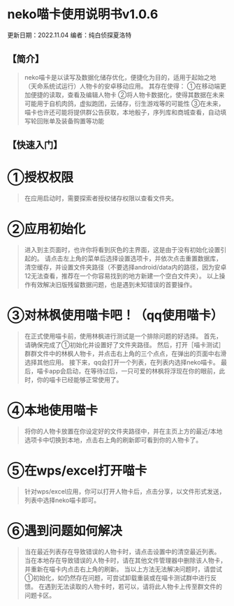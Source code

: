 **neko喵卡使用说明书v1.0.6**
======================

更新日期：2022.11.04
编者：纯白侦探夏洛特

**【简介】**
-------------

>neko喵卡是以读写及数据化储存优化，便捷化为目的，适用于起始之地（天命系统试运行）人物卡的安卓移动应用。
其存在使得：
①在移动端更加便捷的读取，查看及编辑人物卡
②将人物卡数据化，使得其数据在未来可能用于自机肉鸽，虚拟跑团，云储存，衍生游戏等的可能性
③在未来，喵卡也许还可能将提供群公告获取，本地骰子，序列库和商城查看，自动填写轮回账单及装备购置等功能

**【快速入门】**
-------------

# **①授权权限**

>在应用启动时，需要探索者授权储存权限以查看文件夹。

# **②应用初始化**

>进入到主页面时，也许你将看到灰色的主界面，这是由于没有初始化设置引起的。
请点击左上角的菜单后选择设置选项卡，并依次点击重置数据库，清空缓存，并设置文件夹路径（不要选择android/data内的路径，因为安卓12无法查看，推荐在一个你容易找到的地方新建一个空白文件夹）。
以上操作有效解决旧版残留数据问题，也是遇到未知错误的首要操作。

# **③对林枫使用喵卡吧！（qq使用喵卡）**

>在正式使用喵卡前，使用林枫进行测试是一个排除问题的好选择。
首先，请确保完成了①初始化并设置好了文件夹路径。
然后，打开［喵卡测试］群群文件中的林枫人物卡，并点击右上角的三个点点，在弹出的页面中右滑选择其他应用。
接下来，qq会打开一个列表，在列表内选择neko喵卡。
最后，喵卡app会启动，在等待过后，一只可爱的林枫将浮现在你的眼前，此时，你的喵卡已经能够正常使用了。

# **④本地使用喵卡**

>将你的人物卡放置在你设定好的文件夹路径中，并在主页上方的最近/本地选项卡中切换到本地，点击右上角的刷新即可看到你的人物卡了。

# **⑤在wps/excel打开喵卡**

>针对wps/excel应用，你可以打开人物卡后，点击分享，以文件形式发送，列表中选择neko喵卡即可。

# **⑥遇到问题如何解决**

>当在最近列表存在导致错误的人物卡时，请点击设置中的清空最近列表。
当在本地存在导致错误的人物卡时，请在其他文件管理器中删除该人物卡，并重新在喵卡内点击右上角的刷新。
当以上方法无法解决问题时，请尝试①初始化，如仍然存在问题，可尝试卸载重装或在喵卡测试群中进行反馈。
在遇到无法读取的人物卡时，若可以，请将此人物卡上传至群文件的问题卡区。




